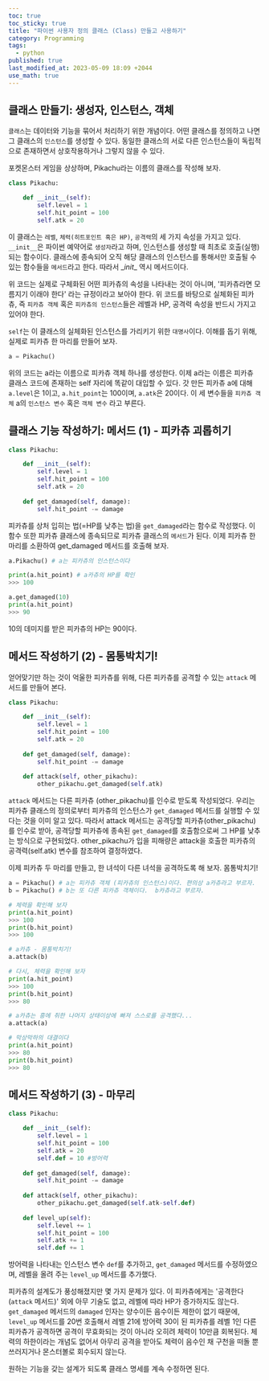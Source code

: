 ```yaml
---
toc: true
toc_sticky: true
title: "파이썬 사용자 정의 클래스 (Class) 만들고 사용하기"
category: Programming
tags:
  - python
published: true
last_modified_at: 2023-05-09 18:09 +2044
use_math: true
---
```


## 클래스 만들기: 생성자, 인스턴스, 객체

`클래스`는 데이터와 기능을 묶어서 처리하기 위한 개념이다.  어떤 클래스를 정의하고 나면 그 클래스의 `인스턴스`를 생성할 수 있다.  동일한 클래스의 서로 다른 인스턴스들이 독립적으로 존재하면서 상호작용하거나 그렇지 않을 수 있다.

포켓몬스터 게임을 상상하며, Pikachu라는 이름의 클래스를 작성해 보자.

```python
class Pikachu:

    def __init__(self):
        self.level = 1
        self.hit_point = 100
        self.atk = 20
```

이 클래스는 `레벨`, `체력(히트포인트 혹은 HP)`, `공격력`의 세 가지 속성을 가지고 있다.  `__init__`은 파이썬 예약어로 `생성자`라고 하며, 인스턴스를 생성할 때 최초로 호출(실행)되는 함수이다.  클래스에 종속되어 오직 해당 클래스의 인스턴스를 통해서만 호출될 수 있는 함수들을 `메서드`라고 한다.  따라서 \__init__ 역시 메서드이다.

위 코드는 실제로 구체화된 어떤 피카츄의 속성을 나타내는 것이 아니며, '피카츄라면 모름지기 이래야 한다' 라는 규정이라고 보아야 한다.  위 코드를 바탕으로 실체화된 피카츄, 즉 `피카츄 객체` 혹은 `피카츄의 인스턴스`들은 레벨과 HP, 공격력 속성을 반드시 가지고 있어야 한다.

`self`는 이 클래스의 실체화된 인스턴스를 가리키기 위한 `대명사`이다.  이해를 돕기 위해, 실제로 피카츄 한 마리를 만들어 보자.

```python
a = Pikachu()
```

위의 코드는 a라는 이름으로 피카츄 객체 하나를 생성한다.  이제 a라는 이름은 피카츄 클래스 코드에 존재하는 self 자리에 똑같이 대입할 수 있다.  갓 만든 피카츄 a에 대해  `a.level`은 1이고, `a.hit_point`는 100이며, `a.atk`은 20이다. 이 세 변수들을 `피카츄 객체` a의 `인스턴스 변수` 혹은 `객체 변수` 라고 부른다.

## 클래스 기능 작성하기: 메서드 (1) - 피카츄 괴롭히기

```python
class Pikachu:

    def __init__(self):
        self.level = 1
        self.hit_point = 100
        self.atk = 20
        
    def get_damaged(self, damage):
        self.hit_point -= damage
```

피카츄를 상처 입히는 법(=HP를 낮추는 법)을 `get_damaged`라는 함수로 작성했다.  이 함수 또한 피카츄 클래스에 종속되므로 피카츄 클래스의 `메서드`가 된다.  이제 피카츄 한 마리를 소환하여 get_damaged 메서드를 호출해 보자.

```python
a.Pikachu() # a는 피카츄의 인스턴스이다

print(a.hit_point) # a카츄의 HP를 확인
>>> 100

a.get_damaged(10)
print(a.hit_point)
>>> 90
```

10의 데미지를 받은 피카츄의 HP는 90이다.

## 메서드 작성하기 (2) - 몸통박치기!

얻어맞기만 하는 것이 억울한 피카츄를 위해, 다른 피카츄를 공격할 수 있는 `attack` 메서드를 만들어 본다.

```python
class Pikachu:

    def __init__(self):
        self.level = 1
        self.hit_point = 100
        self.atk = 20
        
    def get_damaged(self, damage):
        self.hit_point -= damage
        
    def attack(self, other_pikachu):
        other_pikachu.get_damaged(self.atk)
```

`attack` 메서드는 다른 피카츄 (other_pikachu)를 인수로 받도록 작성되었다.  우리는 피카츄 클래스의 정의로부터 피카츄의 인스턴스가 `get_damaged` 메서드를 실행할 수 있다는 것을 이미 알고 있다.  따라서 attack 메서드는 공격당할 피카츄(other_pikachu)를 인수로 받아, 공격당할 피카츄에 종속된 `get_damaged`를 호출함으로써 그 HP를 낮추는 방식으로 구현되었다.  other_pikachu가 입을 피해량은 attack을 호출한 피카츄의 공격력(self.atk) 변수를 참조하여 결정하였다.

이제 피카츄 두 마리를 만들고, 한 녀석이 다른 녀석을 공격하도록 해 보자.  몸통박치기!

```python
a = Pikachu() # a는 피카츄 객체 (피카츄의 인스턴스)이다. 편의상 a카츄라고 부르자.
b = Pikachu() # b는 또 다른 피카츄 객체이다.  b카츄라고 부르자.

# 체력을 확인해 보자
print(a.hit_point)
>>> 100
print(b.hit_point)
>>> 100

# a카츄 - 몸통박치기!
a.attack(b)

# 다시, 체력을 확인해 보자
print(a.hit_point)
>>> 100
print(b.hit_point)
>>> 80

# a카츄는 흥에 취한 나머지 상태이상에 빠져 스스로를 공격했다...
a.attack(a)

# 막상막하의 대결이다
print(a.hit_point)
>>> 80
print(b.hit_point)
>>> 80
```

## 메서드 작성하기 (3) - 마무리

```python
class Pikachu:

    def __init__(self):
        self.level = 1
        self.hit_point = 100
        self.atk = 20
        self.def = 10 #방어력
        
    def get_damaged(self, damage):
        self.hit_point -= damage
        
    def attack(self, other_pikachu):
        other_pikachu.get_damaged(self.atk-self.def)
        
    def level_up(self):
        self.level += 1
        self.hit_point = 100
        self.atk += 1
        self.def += 1
```

방어력을 나타내는 인스턴스 변수 `def`를 추가하고, `get_damaged` 메서드를 수정하였으며, 레벨을 올려 주는 `level_up` 메서드를 추가했다.

피카츄의 설계도가 풍성해졌지만 몇 가지 문제가 있다.  이 피카츄에게는 '공격한다(`attack` 메서드)' 외에 아무 기술도 없고, 레벨에 따라 HP가 증가하지도 않는다.  `get_damaged` 메서드의 `damaged` 인자는 양수이든 음수이든 제한이 없기 때문에, `level_up` 메서드를 20번 호출해서 레벨 21에 방어력 30이 된 피카츄를 레벨 1인 다른 피카츄가 공격하면 공격이 무효화되는 것이 아니라 오히려 체력이 10만큼 회복된다.  체력의 하한이라는 개념도 없어서 아무리 공격을 받아도 체력이 음수인 채 구천을 떠돌 뿐 쓰러지거나 몬스터볼로 회수되지 않는다.

원하는 기능을 갖는 설계가 되도록 클래스 명세를 계속 수정하면 된다.